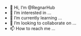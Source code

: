 - 👋 Hi, I’m @RegnarHub
- 👀 I’m interested in ...
- 🌱 I’m currently learning ...
- 💞️ I’m looking to collaborate on ...
- 📫 How to reach me ...

<!---
RegnarHub/RegnarHub is a ✨ special ✨ repository because its `README.md` (this file) appears on your GitHub profile.
You can click the Preview link to take a look at your changes.
--->
